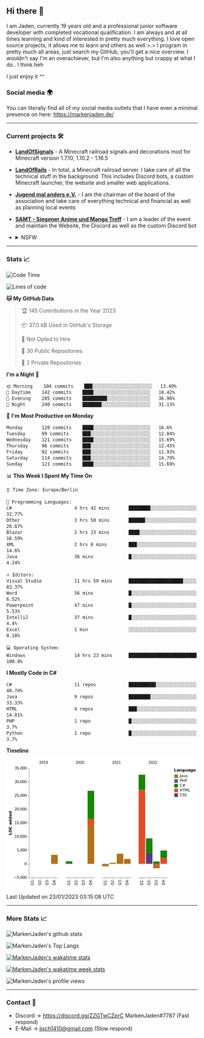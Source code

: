 ## Hi there 👋
I am Jaden, currently 19 years old and a professional junior software developer with completed vocational qualification. I am always and at all times learning and kind of interested in pretty much everything. I love open source projects, it allows me to learn and others as well >.>
I program in pretty much all areas, just search my GitHub, you'll get a nice overview.
I wouldn't say I'm an overachiever, but I'm also anything but crappy at what I do.. I think heh

I just enjoy it ^^

### Social media 🌍

You can literally find all of my social media outlets that I have even a minimal presence on here: https://markenjaden.de/

---

### Current projects 🛠

* [**LandOfSignals**](https://github.com/LandOfRails/LandOfSignals) - A Minecraft railroad signals and decorations mod for Minecraft version 1.7.10, 1.10.2 - 1.16.5
* [**LandOfRails**](https://github.com/LandOfRails) - In total, a Minecraft railroad server. I take care of all the technical stuff in the background. This includes Discord bots, a custom Minecraft launcher, the website and smaller web applications.
* [**Jugend mal anders e.V.**](https://jugendmalanders.de/) - I am the chairman of the board of the association and take care of everything technical and financial as well as planning local events
* [**SAMT - Siegener Anime und Manga Treff**](https://github.com/Siegener-Anime-und-Manga-Treff-SAMT) - I am a leader of the event and maintain the Website, the Discord as well as the custom Discord bot
* <details> 
  <summary>NSFW</summary>
  
  [**Nekos**](https://github.com/MarkenJaden/Nekos) - Website providing you with random lewd neko pics
  
</details>

---

### Stats 📈

<!--START_SECTION:waka-->
![Code Time](http://img.shields.io/badge/Code%20Time-1%2C043%20hrs%2047%20mins-blue)

![Lines of code](https://img.shields.io/badge/From%20Hello%20World%20I%27ve%20Written-82%20Thousand%20lines%20of%20code-blue)

**🐱 My GitHub Data** 

> 🏆 145 Contributions in the Year 2023
 > 
> 📦 37.0 kB Used in GitHub's Storage 
 > 
> 🚫 Not Opted to Hire
 > 
> 📜 30 Public Repositories 
 > 
> 🔑 2 Private Repositories  
 > 
**I'm a Night 🦉** 

```text
🌞 Morning    104 commits    ███░░░░░░░░░░░░░░░░░░░░░░   13.49% 
🌆 Daytime    142 commits    ████░░░░░░░░░░░░░░░░░░░░░   18.42% 
🌃 Evening    285 commits    █████████░░░░░░░░░░░░░░░░   36.96% 
🌙 Night      240 commits    ███████░░░░░░░░░░░░░░░░░░   31.13%

```
📅 **I'm Most Productive on Monday** 

```text
Monday       128 commits    ████░░░░░░░░░░░░░░░░░░░░░   16.6% 
Tuesday      99 commits     ███░░░░░░░░░░░░░░░░░░░░░░   12.84% 
Wednesday    121 commits    ████░░░░░░░░░░░░░░░░░░░░░   15.69% 
Thursday     96 commits     ███░░░░░░░░░░░░░░░░░░░░░░   12.45% 
Friday       92 commits     ███░░░░░░░░░░░░░░░░░░░░░░   11.93% 
Saturday     114 commits    ███░░░░░░░░░░░░░░░░░░░░░░   14.79% 
Sunday       121 commits    ████░░░░░░░░░░░░░░░░░░░░░   15.69%

```


📊 **This Week I Spent My Time On** 

```text
⌚︎ Time Zone: Europe/Berlin

💬 Programming Languages: 
C#                       4 hrs 42 mins       ████████░░░░░░░░░░░░░░░░░   32.77% 
Other                    3 hrs 50 mins       ██████░░░░░░░░░░░░░░░░░░░   26.67% 
Blazor                   2 hrs 23 mins       ████░░░░░░░░░░░░░░░░░░░░░   16.59% 
XML                      2 hrs 6 mins        ███░░░░░░░░░░░░░░░░░░░░░░   14.6% 
Java                     36 mins             █░░░░░░░░░░░░░░░░░░░░░░░░   4.24%

🔥 Editors: 
Visual Studio            11 hrs 59 mins      ████████████████████░░░░░   83.37% 
Word                     56 mins             █░░░░░░░░░░░░░░░░░░░░░░░░   6.52% 
Powerpoint               47 mins             █░░░░░░░░░░░░░░░░░░░░░░░░   5.53% 
IntelliJ                 37 mins             █░░░░░░░░░░░░░░░░░░░░░░░░   4.4% 
Excel                    1 min               ░░░░░░░░░░░░░░░░░░░░░░░░░   0.18%

💻 Operating System: 
Windows                  14 hrs 23 mins      █████████████████████████   100.0%

```

**I Mostly Code in C#** 

```text
C#                       11 repos            ██████████░░░░░░░░░░░░░░░   40.74% 
Java                     9 repos             ████████░░░░░░░░░░░░░░░░░   33.33% 
HTML                     4 repos             ███░░░░░░░░░░░░░░░░░░░░░░   14.81% 
PHP                      1 repo              █░░░░░░░░░░░░░░░░░░░░░░░░   3.7% 
Python                   1 repo              █░░░░░░░░░░░░░░░░░░░░░░░░   3.7%

```


**Timeline**

![Chart not found](https://raw.githubusercontent.com/MarkenJaden/MarkenJaden/main/charts/bar_graph.png) 


 Last Updated on 23/01/2023 03:15:08 UTC
<!--END_SECTION:waka-->

---

### More Stats 📈

![MarkenJaden's github stats](https://github-readme-stats.vercel.app/api?username=MarkenJaden&count_private=true&show_icons=true&theme=radical)

![MarkenJaden's Top Langs](https://github-readme-stats.vercel.app/api/top-langs/?username=MarkenJaden&theme=radical)

[![MarkenJaden's wakatime stats](https://github-readme-stats.vercel.app/api/wakatime?username=MarkenJaden&theme=radical)](https://wakatime.com/@17f322c9-222a-48b4-9e15-983c41f7aed4)

[![MarkenJaden's wakatime week stats](https://wakatime.com/badge/user/17f322c9-222a-48b4-9e15-983c41f7aed4.svg)](https://wakatime.com/@17f322c9-222a-48b4-9e15-983c41f7aed4)

<!--[![MarkenJaden's Codewars stats](https://www.codewars.com/users/MarkenJaden/badges/large)](https://www.codewars.com/users/MarkenJaden)-->

![MarkenJaden's profile views](https://komarev.com/ghpvc/?username=MarkenJaden)

---

### Contact 💌

* Discord -> https://discord.gg/ZZGTwCZprC MarkenJaden#7787 (Fast respond)
* E-Mail -> jjsch1410@gmail.com (Slow respond)



<!--
**MarkenJaden/MarkenJaden** is a ✨ _special_ ✨ repository because its `README.md` (this file) appears on your GitHub profile.

Here are some ideas to get you started:

- 🔭 I’m currently working on ...
- 🌱 I’m currently learning ...
- 👯 I’m looking to collaborate on ...
- 🤔 I’m looking for help with ...
- 💬 Ask me about ...
- 📫 How to reach me: ...
- 😄 Pronouns: ...
- ⚡ Fun fact: ...
-->
